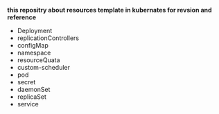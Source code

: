 **this repositry about resources template in kubernates for revsion and reference**

 - Deployment
 - replicationControllers
 - configMap
 - namespace
 - resourceQuata
 - custom-scheduler  
 - pod         
 - secret
 - daemonSet        
 - replicaSet     
 - service